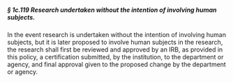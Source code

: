 ##### § 1c.119 Research undertaken without the intention of involving human subjects. #####

In the event research is undertaken without the intention of involving human subjects, but it is later proposed to involve human subjects in the research, the research shall first be reviewed and approved by an IRB, as provided in this policy, a certification submitted, by the institution, to the department or agency, and final approval given to the proposed change by the department or agency.
